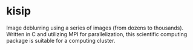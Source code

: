 kisip
=====

Image deblurring using a series of images (from dozens to thousands). Written in C and utilizing MPI for parallelization, this scientific computing package is suitable for a computing cluster.
